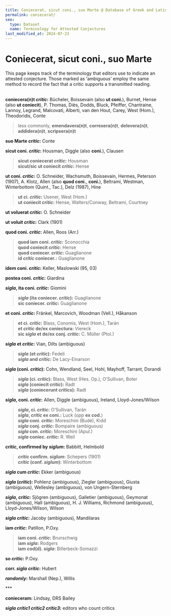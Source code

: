 ```yaml
---
title: Coniecerat, sicut coni., suo Marte @ Database of Greek and Latin Conjectural Emendations Attested in MSS
permalink: coniecerat/
seo:
  type: Dataset
  name: Terminology for Attested Conjectures
last_modified_at: 2024-07-23
---
```

# Coniecerat, sicut coni., suo Marte

This page keeps track of the terminology that editors use to indicate an attested conjecture. Those marked as ‘ambiguous’ employ the same method to record the fact that a critic supports a transmitted reading.

&nbsp;  
**coniecera(n)t _critic_:** Bücheler, Boissevain (also **ut coni.**), Burnet, Hense (also **ut coniecit**), P. Thomas, Diès, Dodds, Bluck,  Pfeiffer, Chantraine, Lannoy, Legrand, Malcovati, Alberti, van den Hout, Carey, West (Hom.), Theodoridis, Conte

> less commonly, **emendavera(n)t**, **correxera(n)t**, **delevera(n)t**, **addidera(n)t**, **scripsera(n)t**

**suo Marte _critic_:** Conte

**sicut coni. _critic_:** Housman, Diggle (also **coni.**), Clausen

> **sicut coniecerat _critic_:** Housman  
**sicut/sic ut coniecit _critic_:** Hense

**ut coni. _critic_:** O. Schneider, Wachsmuth, Boissevain, Hermes, Peterson (1907), A. Klotz, Allen (also **quod coni.**, **coni.**), Beltrami, Westman, Winterbottom (Quint., Tac.), Delz (1987), Hine

> **ut ci. _critic_:** Usener, West (Hom.)  
**ut coniecit _critic_:** Hense, Walters/Conway, Beltrami, Courtney

**ut voluerat _critic_:** O. Schneider

**ut voluit _critic_:** Clark (1901)

**quod coni. _critic_:** Allen, Roos (Arr.)

> **quod iam coni. _critic_:** Sconocchia  
**quod coniecit _critic_:** Hense  
**quod coniecer. _critic_:** Guaglianone  
**id _critic_ coniecer.:** Guaglianone

**idem coni. _critic_:** Keller, Maslowski (95, 03)

**postea coni. _critic_:** Giardina

**_sigla_, ita coni. _critic_:** Giomini

> **_sigla_ (ita coniecer. _critic_):** Guaglianone  
**sic coniecer. _critic_:** Guaglianone  

**et coni. _critic_:** Fränkel, Marcovich, Woodman (Vell.), Håkanson

> **et ci. _critic_:** Blass, Conomis, West (Hom.), Tarán  
**et _critic_ de/ex coniectura:** Viereck  
**sic _sigla_ et de/ex conj. _critic_:** C. Müller (Ptol.)  

**_sigla_ et _critic_:** Vian, Dilts (ambiguous)

> **_sigla_ (et _critic_):** Fedeli  
**_sigla_ and _critic_:** De Lacy-Einarson

**_sigla_ (coni. _critic_):** Cohn, Wendland, Seel, Hohl, Mayhoff, Tarrant, Dorandi

> **_sigla_ (ci. _critic_):** Blass, West (Hes. Op.), O’Sullivan, Boter  
**_sigla_ (coniecit _critic_):** Radt  
**_sigla_ (coniecerunt _critics_):** Radt  

**_sigla_, coni. _critic_:** Allen, Diggle (ambiguous), Ireland, Lloyd-Jones/Wilson

> **_sigla_, ci. _critic_:** O’Sullivan, Tarán  
**_sigla_, _critic_ ex coni.:** Luck (_opp_ **ex cod.**)  
**_sigla_ coni. _critic_:** Moreschini (Budé), Kidd  
**_sigla_ conj. _critic_:** Bompaire (ambiguous)  
**_sigla_ con. _critic_:** Moreschini (Apul.)  
**_sigla_ coniec. _critic_:** R. Weil  

**_critic_, confirmed by _siglum_:** Babbitt, Helmbold

> **_critic_ confirm. _siglum_:** Schepers (1901)  
**_critic_ (conf. _siglum_):** Winterbottom

**_sigla_ cum _critic_:** Ekker (ambiguous)

**_sigla_ (_critic_):** Pohlenz (ambiguous), Ziegler (ambiguous), Giusta (ambiguous), Wellesley (ambiguous), von Ungern-Sternberg

**_sigla_, _critic_:** Sjögren (ambiguous), Galletier (ambiguous), Geymonat (ambiguous), Hall (ambiguous), H. J. Williams, Richmond (ambiguous), Lloyd-Jones/Wilson, Wilson

**_sigla_ _critic_:** Jacoby (ambiguous), Mandilaras

**iam _critic_:** Patillon, P.Oxy.

> **iam coni. _critic_:** Brunschwig  
**iam _sigla_:** Rodgers  
**iam cod(d). _sigla_:** Billerbeck-Somazzi

**so _critic_:** P.Oxy.

**corr. _sigla_ _critic_:** Hubert

**_randomly_:** Marshall (Nep.), Willis

\***

**conieceram:** Lindsay, DRS Bailey

**_sigla_ _critic1_ _critic2_ _critic3_:** editors who count critics
